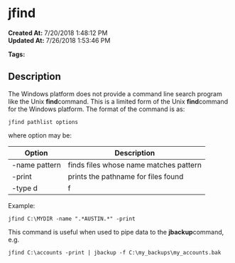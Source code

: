 # jfind

**Created At:** 7/20/2018 1:48:12 PM  
**Updated At:** 7/26/2018 1:53:46 PM  

**Tags:**
<badge text='search program' vertical='middle' />
<badge text='tools' vertical='middle' />

## Description 

The Windows platform does not provide a command line search program like the Unix **find**command. This is a limited form of the Unix **find**command for the Windows platform. The format of the command is as:

```
jfind pathlist options
```

where option may be:


| Option <br> | Description <br> |
| --- | --- |
| -name pattern<br> | finds files whose name matches pattern<br> |
| -print<br> | prints the pathname for files found<br> |
| -type d|f<br> | find directories or files<br> |


Example:

```
jfind C:\MYDIR -name ".*AUSTIN.*" -print
```



This command is useful when used to pipe data to the **jbackup**command, e.g.

```
jfind C:\accounts -print | jbackup -f C:\my_backups\my_accounts.bak
```
